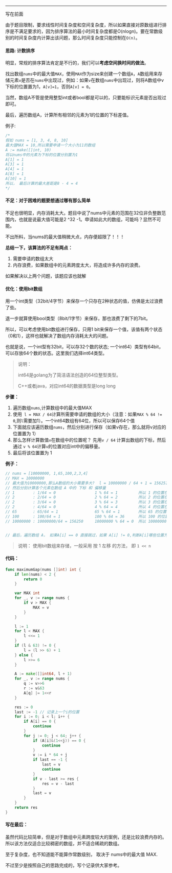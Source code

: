 



---

写在前面

由于题目限制，要求线性时间复杂度和空间复杂度，所以如果直接对原数组进行排序是不满足要求的，因为排序算法的最小时间复杂度都是O(nlogn)。要在常数级别的时间复杂度内计算出该问题，那么时间复杂度只能控制在`O(n)`。



#### 思路: 计数排序

明显，常规的排序算法肯定是不行的，我们可以**考虑空间换时间的做法**。

找出数组`nums`中的最大值`MAX`，使用`MAX`作为size来创建一个数组`A`，`A`数组用来存储元素`v`是否在`nums`中出现过，例如：如果`v`在数组`nums`中出现过，则将A数组中v下标的位置置为1，`A[v]=1`，否则`A[v] = 0`。

当然，数组A不管是使用整型int或者bool都是可以的，只要能标识元素是否出现过即可。

最后，遍历数组A，计算所有相邻的元素为1的位置的下标差值。

例子: 

```go
/*
假如 nums = [1, 3, 4, 8, 10]
最大值MAX = 10,所以需要申请一个大小为11的数组
A := make([]int, 10)
将以nums中的元素为下标的位置分别置为1
A[1] = 1
A[3] = 1
A[4] = 1
A[8] = 1
A[10] = 1
所以， 最后计算的最大差距是8 - 4 = 4 
*/
```

#### 不足：对于困难的题要想通过哪有那么简单

不足也很明显，内存消耗太大。题目中说了nums中元素的范围在32位非负整数范围内，也就是说最大值可能是2 ^32 -1。申请如此大的数组，可能吗？显然不可能。

不出所料，当nums的最大值稍微大点，内存便超限了！！！

**总结一下，该算法的不足有两点：**

1. 需要申请的数组太大
2. 内存浪费，如果数组中的元素跨度太大，将造成许多内存的浪费。

如果解决以上两个问题，该题应该也就解



#### 优化：使用bit数组

用一个int类型（32bit/4字节）来保存一个只存在2种状态的值，仿佛是太过浪费了些。

退一步就算使用bool类型（8bit/1字节）来保存，那也浪费了剩下的7bit。



所以，可以考虑使用bit数组进行保存，只用1 bit来保存一个值，该值有两个状态（0和1），这样也就解决了数组内存消耗太大的问题。

也就是说，一个int型有32bit，可以存32个数的状态; 一个int64）类型有64bit，可以存放64个数的状态。这里我们选择int64类型。

> 说明： 
>
> int64是golang为了简洁语法创造的64位整型类型。
>
> C++或者java，对应int64的数据类型是long long 



**步骤：**

1. 遍历数组`nums`,计算数组中的最大值MAX
2. 使用` l = MAX / 64`计算所需要申请的数组的大小（注意：如果`MAX % 64 != 0`,则`l`需要加1）。一个int64数组有64位，所以可以保存64个值
3. 下面就应该遍历数组`nums`，然后分别进行保存（如果v存在，那么就将v对应的位置置为 1） 
4. 那么怎样计算数值`v`在数组中的位置呢？ 先用`v / 64` 计算出数组的下标，然后通过 `v % 64`计算`v`的位置对应int中的偏移量。
5. 最后将该位置置为 1

**例子：**

```go
// nums = [10000000, 1,65,100,2,3,4]
// MAX = 10000000
// 最大值为10000000,那么A数组的大小需要多大?  l = 10000000 / 64 + 1 = 156251
// 然后分别计算各个元素在数组 A 中的 下标 和 偏移量
// 1        : 1/64 = 0                 1 % 64 = 1         所以 1 的位置在 A[0] 的第 1 位 ,将该位 置为1 即可
// 2        : 2/64 = 0                 2 % 64 = 2         所以 2 的位置在 A[0] 的第 2 位 ,将该位 置为1 即可
// 2        : 3/64 = 0                 3 % 64 = 3         所以 3 的位置在 A[0] 的第 3 位 ,将该位 置为1 即可
// 2        : 4/64 = 0                 4 % 64 = 4         所以 4 的位置在 A[0] 的第 4 位 ,将该位 置为1 即可
// 65       : 65/64 = 1                65 % 64 = 1        所以 65 的位置在 A[1] 的第 1 位 ,将该位 置为1 即可
// 100      : 100/64 = 1               100 % 64 = 36      所以 100 的位置在 A[1] 的第 36 位 ,将该位 置为1 即可
// 10000000 : 10000000/64 = 156250     10000000 % 64 = 0  所以 10000000 的位置在 A[156250] 的第 0 位 ,将该位 置为1 即可


// 最后，遍历数组 A， 如果A[i] == 0 直接跳过，如果 A[i] != 0,判断A[i]哪些位置为1， 计算出距离的最大值
```

> 说明： 使用bit数组来存储，一般采用 按 1 左移 的方法， 即 `1 << n`



#### 代码：

```go
func maximumGap(nums []int) int {
	if len(nums) < 2 {
		return 0
	}

	var MAX int
	for _, v := range nums {
		if v > MAX {
			MAX = v
		}
	}

	l := 1
	for l < MAX {
		l <<= 1
	}
	if (l & 63) != 0 {
		l = (l >> 6) + 1
	} else {
		l >>= 6
	}

	A := make([]int64, l + 1)
	for _, v := range nums {
		q := v>>6
		r := v&63
		A[q] |= 1<<r
	}

	res := 0
	last := -1 // 记录上一个i的位置
	for i := 0; i < l; i++ {
		if A[i] == 0 {
			continue
		}
		for j := 0; j < 64; j++ {
			if (A[i]&(1<<j)) == 0 {
				continue
			}
			v := i * 64 + j
			if last == -1 {
				last = v
				continue
			}
			if v - last >= res {
				res = v - last
			}
			last = v
		}
	}
	return res
}
```



#### 写在最后：

虽然代码比较简单，但是对于数组中元素跨度较大的案例，还是比较浪费内存的。所以该方法仅适合比较稠密的数组，并不适合稀疏的数组。

至于复杂度，也不知道能不能算作常数级别， 取决于 nums中的最大值 MAX.

不过至少是按照自己的思路完成的，写个记录供大家参考。